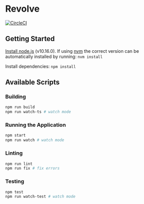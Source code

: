 # Revolve

[![CircleCI](https://circleci.com/gh/nhippenmeyer/revolve.svg?style=svg)](https://circleci.com/gh/nhippenmeyer/revolve)

## Getting Started

[Install node.js](https://nodejs.org/en/) (v10.16.0). If using [nvm](https://github.com/nvm-sh/nvm) the correct version can be automatically installed by running: `nvm install`

Install dependencies: `npm install`

## Available Scripts

### Building

```bash
npm run build
npm run watch-ts # watch mode
```

### Running the Application

```bash
npm start
npm run watch # watch mode
```

### Linting

```bash
npm run lint
npm run fix # fix errors
```

### Testing

```bash
npm test
npm run watch-test # watch mode
```
